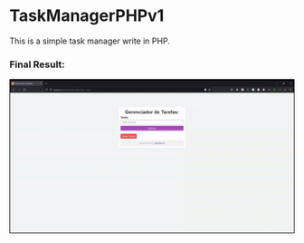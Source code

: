 # TaskManagerPHPv1
This is a simple task manager write in PHP.

<h3>Final Result:</h3> 
<img src="modelo.gif" width='600px' style="display:block;">
